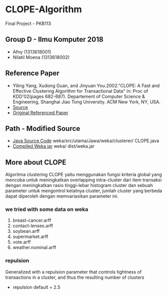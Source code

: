 # CLOPE-Algorithm
Final Project - PKB113

## Group D - Ilmu Komputer 2018 
* Afny (1313618001)
* Nilatil Moena (1313618002)

## Reference Paper
* Yiling Yang, Xudong Guan, and Jinyuan You.2002."CLOPE: A Fast and Effective Clustering Algorithm for Transactional Data" in: Proc of KDD'02(pages 682-687). Departement of Computer Science & Engineering, Shanghai Jiao Tong University. ACM  New York, NY, USA.
* [Source](https://citeseerx.ist.psu.edu/viewdoc/summary?doi=10.1.1.13.7142)
* [Original Referenced Paper](https://github.com/nilamoena/CLOPE-Algorithm/blob/master/Paper%20CLOPE.pdf)

## Path - Modified Source
* [Java Source Code](https://github.com/nilamoena/CLOPE-Algorithm/blob/master/weka/src/main/java/weka/clusterers/CLOPE.java) weka/src/utama/Jawa/weka/clusterer/ CLOPE.java
* [Compiled Weka jar](https://github.com/nilamoena/CLOPE-Algorithm/tree/master/weka/dist) weka/ dist/weka.jar

## More about CLOPE
Algoritma clustering CLOPE yaitu menggunakan fungsi kriteria global yang mencoba untuk meningkatkan overlapping intra-cluster dari item transaksi dengan meningkatkan rasio tinggi-lebar histogram cluster dan sebuah parameter untuk mengontrol ketatnya cluster, jumlah cluster yang berbeda dapat diperoleh dengan memvariasikan parameter ini.

### we tried with some data on weka
1. breast-cancer.arff
2. contact-lenses.arff
3. soybean.arff
4. supermarket.arff
5. vote.arff
6. weather.nominal.arff

### repulsion
Generalized with a repulsion parameter that controls tightness of transactions in a cluster, and thus the resulting number of clusters
* repulsion default = 2.5
